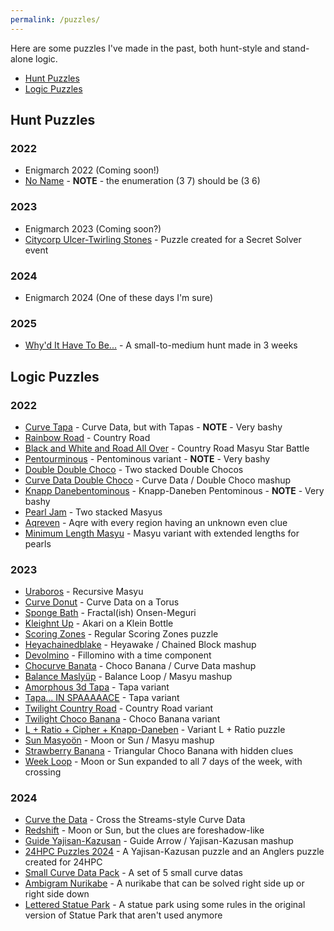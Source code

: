 ```yaml
---
permalink: /puzzles/
---
```


Here are some puzzles I've made in the past, both hunt-style and stand-alone logic.

 * [Hunt Puzzles](#hunt-puzzles)
 * [Logic Puzzles](#logic-puzzles)

## Hunt Puzzles
### 2022
 * Enigmarch 2022 (Coming soon!)
 * [No Name](https://docs.google.com/document/d/1dy0326VN7bvywagO8wIGHYKb73JP6qjsfkdOXx5dR24/edit) - **NOTE** - the enumeration (3 7) should be (3 6)

### 2023
 * Enigmarch 2023 (Coming soon?)
 * [Citycorp Ulcer-Twirling Stones](../firetruck) - Puzzle created for a Secret Solver event

### 2024
 * Enigmarch 2024 (One of these days I'm sure)
 
### 2025
 * [Why'd It Have To Be...](./whyd_it_have_to_be/) - A small-to-medium hunt made in 3 weeks

## Logic Puzzles
### 2022
 * [Curve Tapa](curve-tapa-1) - Curve Data, but with Tapas - **NOTE** - Very bashy
 * [Rainbow Road](rainbow-road-1) - Country Road
 * [Black and White and Road All Over](black-and-white-and-road-all-over-1) - Country Road Masyu Star Battle
 * [Pentourminous](pentourminous-1) - Pentominous variant - **NOTE** - Very bashy
 * [Double Double Choco](double-double-choco-1) - Two stacked Double Chocos
 * [Curve Data Double Choco](curve-data-double-choco-1) - Curve Data / Double Choco mashup
 * [Knapp Danebentominous](knapp-danebentominous-1) - Knapp-Daneben Pentominous - **NOTE** - Very bashy
 * [Pearl Jam](pearl-jam-1) - Two stacked Masyus
 * [Aqreven](aqreven-1) - Aqre with every region having an unknown even clue
 * [Minimum Length Masyu](minimum-length-masyu-1) - Masyu variant with extended lengths for pearls

### 2023
 * [Uraboros](uraboros-1) - Recursive Masyu
 * [Curve Donut](curve-donut-1) - Curve Data on a Torus
 * [Sponge Bath](sponge-bath-1) - Fractal(ish) Onsen-Meguri
 * [Kleighnt Up](kleighnt-up-1) - Akari on a Klein Bottle
 * [Scoring Zones](scoring-zones-1) - Regular Scoring Zones puzzle
 * [Heyachainedblake](heyachainedblake-1) - Heyawake / Chained Block mashup
 * [Devolmino](devolmino-1) - Fillomino with a time component
 * [Chocurve Banata](chocurve-banata-1) - Choco Banana / Curve Data mashup
 * [Balance Maslyüp](balance-maslyup-1) - Balance Loop / Masyu mashup
 * [Amorphous 3d Tapa](amorphous-3d-tapa-1) - Tapa variant
 * [Tapa... IN SPAAAAACE](tapa-in-spaaaaace-1) - Tapa variant
 * [Twilight Country Road](twilight-country-road-1) - Country Road variant
 * [Twilight Choco Banana](twilight-choco-banana-1) - Choco Banana variant
 * [L + Ratio + Cipher + Knapp-Daneben](l-ratio-cipher-knapp-daneben-1) - Variant L + Ratio puzzle
 * [Sun Masyoön](sun-masyoon-1) - Moon or Sun / Masyu mashup
 * [Strawberry Banana](strawberry-banana-1) - Triangular Choco Banana with hidden clues
 * [Week Loop](week-loop-1) - Moon or Sun expanded to all 7 days of the week, with crossing
 
### 2024
 * [Curve the Data](curve-the-data-1) - Cross the Streams-style Curve Data
 * [Redshift](redshift-1) - Moon or Sun, but the clues are foreshadow-like
 * [Guide Yajisan-Kazusan](guide-yajisan-kazusan-1) - Guide Arrow / Yajisan-Kazusan mashup
 * [24HPC Puzzles 2024](24hpc-puzzles-2024) - A Yajisan-Kazusan puzzle and an Anglers puzzle created for 24HPC
 * [Small Curve Data Pack](curve-data-1) - A set of 5 small curve datas
 * [Ambigram Nurikabe](ambigram-nurikabe-1) - A nurikabe that can be solved right side up or right side down
 * [Lettered Statue Park](statue-park-1) - A statue park using some rules in the original version of Statue Park that aren't used anymore